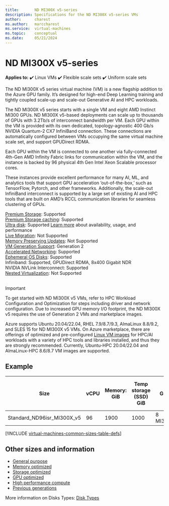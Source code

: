 ```yaml
---
title:       ND MI300X v5-series
description: Specifications for the ND MI300X v5-series VMs
author:      charest 
ms.author:   marccharest 
ms.service:  virtual-machines
ms.topic:    conceptual
ms.date:     05/21/2024
---
```


# ND MI300X v5-series

**Applies to:** :heavy_check_mark: Linux VMs :heavy_check_mark: Flexible scale sets :heavy_check_mark: Uniform scale sets


The ND MI300X v5 series virtual machine (VM) is a new flagship addition to the Azure GPU family. It’s designed for high-end Deep Learning training and tightly coupled scale-up and scale-out Generative AI and HPC workloads. 

The ND MI300X v5 series starts with a single VM and eight AMD Instinct MI300 GPUs. ND MI300X v5-based deployments can scale up to thousands of GPUs with 3.2Tb/s of interconnect bandwidth per VM. Each GPU within the VM is provided with its own dedicated, topology-agnostic 400 Gb/s NVIDIA Quantum-2 CX7 InfiniBand connection. These connections are automatically configured between VMs occupying the same virtual machine scale set, and support GPUDirect RDMA. 

Each GPU within the VM is connected to one another via fully-connected 4th-Gen AMD Infinity Fabric links for communication within the VM, and the instance is backed by 96 physical 4th Gen Intel Xeon Scalable processor cores. 

These instances provide excellent performance for many AI, ML, and analytics tools that support GPU acceleration ‘out-of-the-box,’ such as TensorFlow, Pytorch, and other frameworks. Additionally, the scale-out InfiniBand interconnect is supported by a large set of existing AI and HPC tools that are built on AMD’s RCCL communication libraries for seamless clustering of GPUs. 

[Premium Storage](premium-storage-performance.md): Supported<br>
[Premium Storage caching](premium-storage-performance.md): Supported<br>
[Ultra disk](disks-types.md#ultra-disks): Supported [Learn more](https://techcommunity.microsoft.com/t5/azure-compute/ultra-disk-storage-for-hpc-and-gpu-vms/ba-p/2189312) about availability, usage, and performance <br>
[Live Migration](maintenance-and-updates.md): Not Supported<br>
[Memory Preserving Updates](maintenance-and-updates.md): Not Supported<br>
[VM Generation Support](generation-2.md): Generation 2<br>
[Accelerated Networking](../virtual-network/create-vm-accelerated-networking-cli.md): Supported <br>
[Ephemeral OS Disks](ephemeral-os-disks.md): Supported <br>
Infiniband: Supported, GPUDirect RDMA, 8x400 Gigabit NDR <br>
NVIDIA NVLink Interconnect: Supported <br>
[Nested Virtualization](/virtualization/hyper-v-on-windows/user-guide/nested-virtualization): Not Supported <br>
<br> 

>[!IMPORTANT]
>To get started with ND MI300X v5 VMs, refer to HPC Workload Configuration and Optimization for steps including driver and network configuration. Due to increased GPU memory I/O footprint, the ND MI300X v5 requires the use of Generation 2 VMs and marketplace images.
>
>Azure supports Ubuntu 20.04/22.04, RHEL 7.9/8.7/9.3, AlmaLinux 8.8/9.2, and SLES 15 for ND MI300X v5 VMs. On Azure marketplace, there are offerings of optimized and pre-configured [Linux VM images](configure.md#vm-images) for HPC/AI workloads with a variety of HPC tools and libraries installed, and thus they are strongly recommended. Currently, Ubuntu-HPC 20.04/22.04 and AlmaLinux-HPC 8.6/8.7 VM images are supported.

## Example
[comment]: # (The ND MI300X v5 series supports the following kernel version: Ubuntu 20.04: 5.4.0-1046-azure)

| Size                | vCPU | Memory: GiB | Temp storage (SSD) GiB | GPU                        | GPU Memory GiB | Max data disks | Max uncached disk throughput: IOPS/MBps | Max network bandwidth  | Max NICs |
|---------------------|------|------------|------------------------|----------------------------|----------------|----------------|-----------------------------------------|------------------------------|----------|
| Standard_ND96isr_MI300X_v5 | 96 | 1900 | 1000 | 8 MI300X | 80 | 32 | 40800/612 | 80,000 Mbps | 8 |

[!INCLUDE [virtual-machines-common-sizes-table-defs](../../includes/virtual-machines-common-sizes-table-defs.md)]

## Other sizes and information

- [General purpose](sizes-general.md)
- [Memory optimized](sizes-memory.md)
- [Storage optimized](sizes-storage.md)
- [GPU optimized](sizes-gpu.md)
- [High performance compute](sizes-hpc.md)
- [Previous generations](sizes-previous-gen.md)


More information on Disks Types: [Disk Types](./disks-types.md#ultra-disks)
